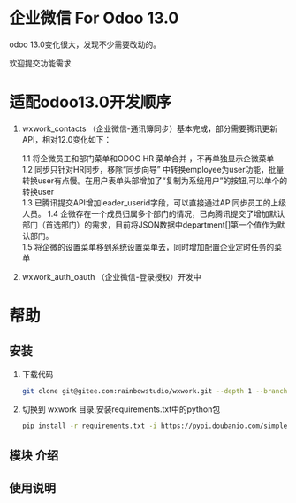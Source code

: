 # 企业微信 For Odoo 13.0
odoo 13.0变化很大，发现不少需要改动的。

欢迎提交功能需求

# 适配odoo13.0开发顺序

1. wxwork_contacts （企业微信-通讯簿同步）基本完成，部分需要腾讯更新API，相对12.0变化如下：
    
    1.1 将企微员工和部门菜单和ODOO HR 菜单合并 ，不再单独显示企微菜单    
    1.2 同步只针对HR同步，移除“同步向导” 中转换employee为user功能，批量转换user有点慢。在用户表单头部增加了“复制为系统用户”的按钮,可以单个的转换user     
    1.3 已腾讯提交API增加leader_userid字段，可以直接通过API同步员工的上级人员。 
    1.4 企微存在一个成员归属多个部门的情况，已向腾讯提交了增加默认部门（首选部门）的需求，目前将JSON数据中department[]第一个值作为默认部门。    
    1.5 将企微的设置菜单移到系统设置菜单去，同时增加配置企业定时任务的菜单
    
2. wxwork_auth_oauth （企业微信-登录授权）开发中

# 帮助

## 安装
1. 下载代码
    ```bash
    git clone git@gitee.com:rainbowstudio/wxwork.git --depth 1 --branch 13.0 --single-branch wxwork 
    ```
2. 切换到 wxwork 目录,安装requirements.txt中的python包
    ```bash
    pip install -r requirements.txt -i https://pypi.doubanio.com/simple
    ```
   
## 模块 介绍 

## 使用说明